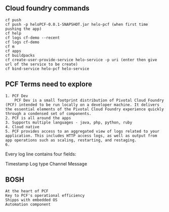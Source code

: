 ## Cloud foundry commands
	cf push
	cf push -p heloPCF-0.0.1-SNAPSHOT.jar helo-pcf (when first time pushing the app)
	cf help
	cf logs cf-demo --recent
	cf logs cf-demo
	cf m
	cf apps
	cf buildpacks
	cf create-user-provide-service helo-service -p uri (enter then give url of the service to be create)
	cf bind-service helo-pcf helo-service 
## PCF Terms need to explore
	1. PCF Dev
		PCF Dev is a small footprint distribution of Pivotal Cloud Foundry (PCF) intended to be run locally on a developer machine. It delivers the essential elements of the Pivotal Cloud Foundry experience quickly through a condensed set of components.
	2. PCF is all around the apps
	3. Supports multiple languages - java, php, python, ruby
	4. Cloud native
	5. PCF provides access to an aggregated view of logs related to your application. This includes HTTP access logs, as well as output from app operations such as scaling, restarting, and restaging.
	6. 

Every log line contains four fields:

Timestamp
Log type
Channel
Message
## BOSH
	At the heart of PCF
	Key to PCF's operational efficiency
	Shipps with embedded OS
	Automation component
	
